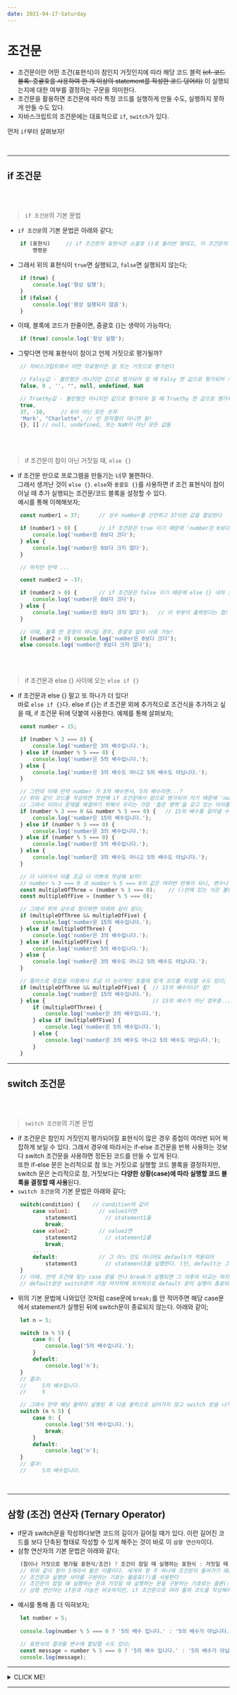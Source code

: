 ```yaml
---
date: 2021-04-17-Saturday
---
```


# 조건문 
- 조건문이란 어떤 조건(표현식)이 참인지 거짓인지에 따라 해당 코드 블럭 ~~(cf. 코드 블록: 중괄호를 사용하여 한 개 이상의 statement를 작성한 코드 덩어리)~~ 이 실행되는지에 대한 여부를 결정하는 구문을 의미한다. 
- 조건문을 활용하면 조건문에 따라 특정 코드를 실행하게 만들 수도, 실행하지 못하게 만들 수도 있다. 
- 자바스크립트의 조건문에는 대표적으로 `if`, `switch`가 있다.    
<!-- 그리고 if 조건문을 단축 형태로 사용할 수 있게끔 하는 `삼항 (조건) 연산자`라는 개념이 있다.   -->
먼저 `if`부터 살펴보자! 

<br>

---
## if 조건문

<br>
<br>

> `if 조건문`의 기본 문법

- `if 조건문`의 기본 문법은 아래와 같다;
```javascript
	if (표현식)     // if 조건문의 표현식은 소괄호 ()로 둘러싼 형태고, 이 조건문의 결과값은 항상 불린형 값으로 반환되어야 한다. 
		명령문
```
- 그래서 위의 표현식이 `true`면 실행되고, `false`면 실행되지 않는다;
```javascript
	if (true) {
		console.log('항상 실행');
	}
	if (false) {
		console.log('항상 실행되지 않음');
	}
```
- 이때, 블록에 코드가 한줄이면, 중괄호 {}는 생략이 가능하다; 
```javascript
	if (true) console.log('항상 실행');
```
- 그렇다면 언제 표현식이 참이고 언제 거짓으로 평가될까? 
```javascript
	// 자바스크립트에서 어떤 자료형이든 참 또는 거짓으로 평가된다 

	// Falsy값 - 불린형은 아니지만 값으로 평가되어 질 때 Falsy 한 값으로 평가되어 지는 것들...
	false, 0 , '', "", null, undefined, NaN

	// Truethy값 - 불린형은 아니지만 값으로 평가되어 질 때 Truethy 한 값으로 평가되어 지는 것들... (Falsy값의 반대)
	true, 
	37, -10,     // 0이 아닌 모든 숫자
	'Mark', "Charlotte", // 빈 문자열이 아니면 됨!
	{}, [] // null, undefined, 또는 NaN이 아닌 모든 값들
```

<br>
<br>

> if 조건문이 참이 아닌 거짓일 때, `else {}`
- if 조건문 만으로 프로그램을 만들기는 너무 불편하다.   
그래서 생겨난 것이 `else {}`. `else`와 `중괄호 {}`를 사용하면 if 조건 표현식이 참이 아닐 때 추가 실행되는 조건문/코드 블록을 설정할 수 있다.  
예시를 통해 이해해보자;  
```javascript
	const number1 = 37;      // 상수 number를 선언하고 37이란 값을 할당한다

	if (number1 > 0) {       // if 조건문은 true 이기 때문에 'number은 0보다 크다'가 출력될 것이다
		console.log('number은 0보다 크다');
	} else {
		console.log('number은 0보다 크지 않다');
	}

	// 하지만 만약 ... 

	const number2 = -37; 

	if (number2 > 0) {       // if 조건문은 false 이기 때문에 else {} 내의 코드가 실행된다
		console.log('number은 0보다 크다');
	} else {
		console.log('number은 0보다 크지 않다');   // 이 부분이 출력된다는 점! 
	}

	// 이때, 블록 안 문장이 하나일 경우, 중괄호 없이 사용 가능! 
	if (number2 > 0) console.log('number은 0보다 크다');
	else console.log('number은 0보다 크지 않다');
```

<br>
<br>

> if 조건문과 else {} 사이에 오는 `else if {}`
- if 조건문과 else {} 말고 또 하나가 더 있다!   
바로 `else if {}`다. else if {}는 if 조건문 외에 추가적으로 조건식을 추가하고 싶을 때, if 조건문 뒤에 덧붙여 사용한다. 예제를 통해 살펴보자;
```javascript
	const number = 15;     

	if (number % 3 === 0) {     
		console.log('number은 3의 배수입니다.');
	} else if (number % 5 === 0) {
		console.log('number은 5의 배수입니다.');
	} else {
		console.log('number은 3의 배수도 아니고 5의 배수도 아닙니다.');
	}

	// 그런데 이때 만약 number 가 3의 배수면서, 5의 배수라면...?
	// 위와 같이 코드를 작성하면 첫번째 if 조건문에서 참으로 평가되어 지기 때문에 'number은 3의 배수입니다.'라고 출력될 것이다....
	// 그래서 이러너 문제를 해결하기 위해서 우리는 가장 '좁은 영역'을 갖고 있는 아이를 걸러낼 수 있게 조건의 가장 첫번째 부분에 위치시킨다! 아래와 같이; 
	if (number % 3 === 0 && number % 5 === 0) {   // 15의 배수를 걸러낼 수 있는 조건식!
		console.log('number은 15의 배수입니다.');
	} else if (number % 3 === 0) {
		console.log('number은 3의 배수입니다.');
	} else if (number % 5 === 0) {
		console.log('number은 5의 배수입니다.');
	} else {
		console.log('number은 3의 배수도 아니고 5의 배수도 아닙니다.');
	}

	// 더 나아가서 이를 조금 더 이쁘게 작성해 보자! 
	// number % 3 === 0 과 number % 5 === 0의 값은 여러번 반복이 되니, 변수나 상수에 넣어준다.
	const multipleOfThree = (number % 3 === 0);    // ()안에 있는 식은 불린형을 평가하는 식이다. 식이 참이라면 true, 거짓이면 false를 갖는다
	const multipleOfFive = (number % 5 === 0);

	// 그래서 위의 상수로 정리하면 아래와 같이 된다;
	if (multipleOfThree && multipleOfFive) {   
		console.log('number은 15의 배수입니다.');
	} else if (multipleOfThree) {
		console.log('number은 3의 배수입니다.');
	} else if (multipleOfFive) {
		console.log('number은 5의 배수입니다.');
	} else {
		console.log('number은 3의 배수도 아니고 5의 배수도 아닙니다.');
	}

	// 플러스로 중첩을 이용해서 조금 더 논리적인 흐름에 맞게 코드를 작성할 수도 있다; 
	if (multipleOfThree && multipleOfFive) {  // 15의 배수이냐? 참?
		console.log('number은 15의 배수입니다.');
	} else {                                  // 15의 배수가 아닌 경우중... 3의 배수인 경우/5의 배수인 경우/ 3의 배수도 5의 배수도 아닌 경우... 로 나뉠 수 있다는 것을 중첩을 사용하여 조금 더 논리적인 흐름으로 작성할 수 있다. 팁! : )           
		if (multipleOfThree) {
			console.log('number은 3의 배수입니다.');
		} else if (multipleOfFive) {
			console.log('number은 5의 배수입니다.');
		} else {
			console.log('number은 3의 배수도 아니고 5의 배수도 아닙니다.');
		}
	}
```

---
## switch 조건문

<br>
<br>

> `switch 조건문`의 기본 문법
- if 조건문은 참인지 거짓인지 평가되어질 표현식이 많은 경우 중첩이 여러번 되어 복잡하게 보일 수 있다. 그래서 경우에 따라서는 if-else 조건문을 반복 사용하는 것보다 switch 조건문을 사용하면 정돈된 코드를 만들 수 있게 된다.   
또한 if-else 문은 논리적으로 참 또는 거짓으로 실행할 코드 블록을 결정하지만, switch 문은 논리적으로 참, 거짓보다는 **다양한 상황(case)에 따라 실행할 코드 블록을 결정할 때 사용**된다. 
- `switch 조건문`의 기본 문법은 아래와 같다;
```javascript
	switch(condition) {    // condition의 값이 
		case value1:         // value1이면 
			statement1         // statement1을 
			break;
		case value2:         // value2면
			statement2         // statement2를 
			break; 
		... 
		default:             // 그 어느 것도 아니어도 default가 적용되어
			statement3         // statement3을 실행한다. (단, default는 그 어떤 case에 안맞더라도 실행되는 것이 정해진 아이기 때문에, 항상 실행된다는 점 유의!)
	}     
	// 이때. 만약 조건에 맞는 case 문을 만나 break가 실행되면 그 이후의 비교는 하지 않으며, switch문을 종료 시킨다
	// default문은 switch문의 가장 마지막에 위치하므로 default 문의 실행이 종료되면 switch문을 빠져나간다. 따라서 여기서는 break를 생략하는 것이 일반적이다                  
```
- 위의 기본 문법에 나와있던 것처럼 case문에 `break;`를 안 적어주면 해당 case문에서 statement가 실행된 뒤에 switch문이 종료되지 않는다. 아래와 같이;  
```javascript
	let n = 5; 

	switch (n % 5) {
		case 0: {
			console.log('5의 배수입니다.');
		}
		default: 
			console.log('n');
	}
	// 결과: 
	//     5의 배수입니다. 
	//     5

	// 그래서 만약 해당 블럭이 실행된 후 다음 블럭으로 넘어가지 않고 switch 문을 나가고 싶다면, case문 안에서 break;를 실행해야한다. 아래와 같이;
	switch (n % 5) {
		case 0: {
			console.log('5의 배수입니다.');
			break;
		}
		default: 
			console.log('n');
	}
	// 결과: 
	//     5의 배수입니다. 
```
<!-- https://velog.io/@grinding_hannah/Switch-조건문-사용하기 -->
<!-- https://dasima.xyz/javascript-switch/ -->

<br>

---
## 삼항 (조건) 연산자 (Ternary Operator)
- if문과 switch문을 작성하다보면 코드의 길이가 길어질 때가 있다. 이런 길어진 코드를 보다 단축된 형태로 작성할 수 있게 해주는 것이 바로 이 `삼항 연산자`이다.   
- 삼항 연산자의 기본 문법은 아래와 같다;  
```javascript
	(참이나 거짓으로 평가될 표현식/조건) ? 조건이 참일 때 실행하는 표현식 : 거짓일 때 실행하는 표현식
	// 위와 같이 항이 3개라서 붙은 이름이다. 세개의 항 주 하나에 조건문이 들어가기 때문에 정확한/또 다른 명칭은 "조건부 삼항 연산자".
	// 조건문과 실행문 사이를 구분하는 기호는 물음표(?)를 사용한다
	// 조건문이 참일 때 실행하는 문과 거짓일 때 실행하는 문을 구분하는 기호로는 클론(:)을 사용한다
	// 삼항 연산자는 if문과 기능은 비슷하지만, if 조건문으로 여러 줄의 코드를 작성해야 할 것을 삼항 연산자를 사용하여 한줄로 끝낼 수 있다. 
```
- 예시를 통해 좀 더 익혀보자;
```javascript
	let number = 5;
 
	console.log(number % 5 === 0 ? '5의 배수 입니다.' : '5의 배수가 아닙니다.');

	// 표현식의 결과를 변수에 할당할 수도 있다;
	const message = number % 5 === 0 ? '5의 배수 입니다.' : '5의 배수가 아닙니다.';
	console.log(message);
```

---

<details>
<summary>CLICK ME!</summary>

- cf.  
	- 초보자를 위한 자바스크립트 200제 p. 45 ~ 53
	- https://hokeydokey.tistory.com/6
	- https://medium.com/@soyoung823/switch-문-삼항연산자-256d8b37ec7a
	- https://lovefor-you.tistory.com/16
	- https://velog.io/@daybreak/Javascript-삼항연산자
	- https://velog.io/@grinding_hannah/Switch-조건문-사용하기
	- https://dasima.xyz/javascript-switch/
</details>

---